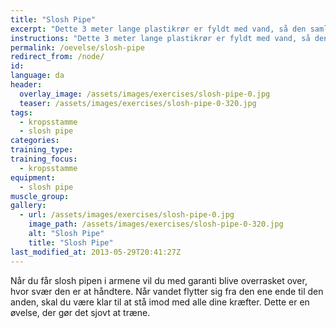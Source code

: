 ```yaml
---
title: "Slosh Pipe"
excerpt: "Dette 3 meter lange plastikrør er fyldt med vand, så den samlede vægt cirka er 18 kg. Slosh pipen bæres vandret foran på brystet med albuerne under røret fra et punkt til et andet."
instructions: "Dette 3 meter lange plastikrør er fyldt med vand, så den samlede vægt cirka er 18 kg. Slosh pipen bæres vandret foran på brystet med albuerne under røret fra et punkt til et andet."
permalink: /oevelse/slosh-pipe
redirect_from: /node/
id: 
language: da
header:
  overlay_image: /assets/images/exercises/slosh-pipe-0.jpg
  teaser: /assets/images/exercises/slosh-pipe-0-320.jpg
tags:
  - kropsstamme
  - slosh pipe
categories:
training_type: 
training_focus: 
  - kropsstamme
equipment:
  - slosh pipe
muscle_group:
gallery:
  - url: /assets/images/exercises/slosh-pipe-0.jpg
    image_path: /assets/images/exercises/slosh-pipe-0-320.jpg
    alt: "Slosh Pipe"
    title: "Slosh Pipe"
last_modified_at: 2013-05-29T20:41:27Z
---
```


Når du får slosh pipen i armene vil du med garanti blive overrasket over, hvor svær den er at håndtere. Når vandet flytter sig fra den ene ende til den anden, skal du være klar til at stå imod med alle dine kræfter. Dette er en øvelse, der gør det sjovt at træne.
